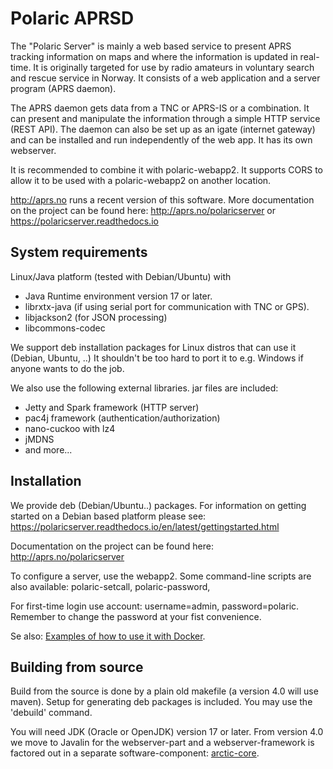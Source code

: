 # Polaric APRSD

The "Polaric Server" is mainly a web based service to present APRS tracking information on maps and where 
the information is updated in real-time. It is originally targeted for use by radio amateurs in voluntary 
search and rescue service in Norway. It consists of a web application and a server program (APRS daemon). 
 
The APRS daemon gets data from a TNC or APRS-IS or a combination. It can present 
and manipulate the information through a simple HTTP service (REST API). The daemon can 
also be set up as an igate (internet gateway) and can be installed and run independently 
of the web app. It has its own webserver. 

It is recommended to combine it with polaric-webapp2. It supports CORS to allow it to be used 
with a polaric-webapp2 on another location.

http://aprs.no runs a recent version of this software. More documentation on the project can be found here: 
http://aprs.no/polaricserver or https://polaricserver.readthedocs.io

## System requirements

Linux/Java platform (tested with Debian/Ubuntu) with
* Java Runtime environment version 17 or later. 
* librxtx-java (if using serial port for communication with TNC or GPS).
* libjackson2 (for JSON processing)
* libcommons-codec

We support deb installation packages for Linux distros that can use it (Debian, Ubuntu, ..) 
It shouldn't be too hard to port it to e.g. Windows if anyone wants to do the job. 

We also use the following external libraries. jar files are included: 
* Jetty and Spark framework (HTTP server)
* pac4j framework (authentication/authorization)
* nano-cuckoo with lz4
* jMDNS
* and more...


## Installation

We provide deb (Debian/Ubuntu..) packages. For information on getting started on a Debian based platform please 
see: https://polaricserver.readthedocs.io/en/latest/gettingstarted.html

Documentation on the project can be found here: 
http://aprs.no/polaricserver

To configure a server, use the webapp2. Some command-line scripts are also available: 
polaric-setcall, polaric-password, 

For first-time login use account: username=admin, password=polaric. Remember to change the password at your fist
convenience. 

Se also: [Examples of how to use it with Docker](https://github.com/PolaricServer/Dockerfiles).


## Building from source 

Build from the source is done by a plain old makefile (a version 4.0 will use maven). Setup for generating deb
packages is included. You may use the 'debuild' command.

You will need JDK (Oracle or OpenJDK) version 17 or later. 
From version 4.0 we move to Javalin for the webserver-part and a webserver-framework is factored out in a separate software-component: [arctic-core](https://github.com/PolaricServer/Arctic-Core). 


